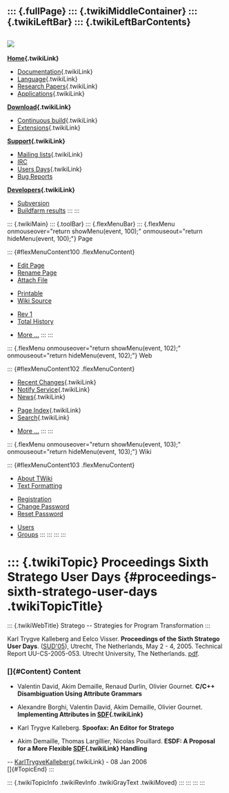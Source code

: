 ::: {.fullPage}
::: {.twikiMiddleContainer}
::: {.twikiLeftBar}
::: {.twikiLeftBarContents}
  ----------------------------------------------------------------------------------
  [![](../pub/Stratego/StrategoLogo/StrategoLogoTextlessWhite-100px.png)](WebHome)
  ----------------------------------------------------------------------------------

**[Home](WebHome){.twikiLink}**

-   [Documentation](StrategoDocumentation){.twikiLink}
-   [Language](StrategoLanguage){.twikiLink}
-   [Research Papers](StrategoPublications){.twikiLink}
-   [Applications](StrategoApplication){.twikiLink}

**[Download](StrategoDownload){.twikiLink}**

-   [Continuous build](ContinuousBuild){.twikiLink}
-   [Extensions](AdditionalPackageDownload){.twikiLink}

**[Support](StrategoSupport){.twikiLink}**

-   [Mailing lists](MailingList){.twikiLink}
-   [IRC](irc://irc.freenode.net/#stratego)
-   [Users Days](StrategoUsersDay){.twikiLink}
-   [Bug Reports](http://yellowgrass.org/project/StrategoXT)

**[Developers](StrategoDev){.twikiLink}**

-   [Subversion](https://svn.strategoxt.org/repos/StrategoXT/strategoxt/trunk)
-   [Buildfarm
    results](http://hydra.nixos.org/jobset/strategoxt/strategoxt-release/all)
:::
:::

::: {.twikiMain}
::: {.toolBar}
::: {.flexMenuBar}
::: {.flexMenu onmouseover="return showMenu(event, 100);" onmouseout="return hideMenu(event, 100);"}
Page

::: {#flexMenuContent100 .flexMenuContent}
-   [Edit
    Page](http://www.program-transformation.org/edit/Stratego/ProceedingsSixthStrategoUserDays?t=1536825633)
-   [Rename
    Page](http://www.program-transformation.org/rename/Stratego/ProceedingsSixthStrategoUserDays)
-   [Attach
    File](http://www.program-transformation.org/attach/Stratego/ProceedingsSixthStrategoUserDays)

<!-- -->

-   [Printable](http://www.program-transformation.org/view/Stratego/ProceedingsSixthStrategoUserDays?skin=print.pattern)
-   [Wiki
    Source](http://www.program-transformation.org/view/Stratego/ProceedingsSixthStrategoUserDays?skin=text&raw=on&contenttype=text/plain)

<!-- -->

-   [Rev
    1](http://www.program-transformation.org/view/Stratego/ProceedingsSixthStrategoUserDays?rev=1.1)
-   [Total
    History](http://www.program-transformation.org/rdiff/Stratego/ProceedingsSixthStrategoUserDays)

<!-- -->

-   [More
    \...](http://www.program-transformation.org/oops/Stratego/ProceedingsSixthStrategoUserDays?template=oopsmore&param1=1.1&param2=1.1)
:::
:::

::: {.flexMenu onmouseover="return showMenu(event, 102);" onmouseout="return hideMenu(event, 102);"}
Web

::: {#flexMenuContent102 .flexMenuContent}
-   [Recent Changes](WebChanges){.twikiLink}
-   [Notify Service](WebNotify){.twikiLink}
-   [News](WebNews){.twikiLink}

<!-- -->

-   [Page Index](WebIndex){.twikiLink}
-   [Search](WebSearch){.twikiLink}

<!-- -->

-   [More
    \...](http://www.program-transformation.org/oops/Stratego/ProceedingsSixthStrategoUserDays?template=oopsmore&param1=1.1&param2=1.1)
:::
:::

::: {.flexMenu onmouseover="return showMenu(event, 103);" onmouseout="return hideMenu(event, 103);"}
Wiki

::: {#flexMenuContent103 .flexMenuContent}
-   [About
    TWiki](http://www.program-transformation.org/view/TWiki/WebHome)
-   [Text
    Formatting](http://www.program-transformation.org/view/TWiki/TextFormattingRules)

<!-- -->

-   [Registration](http://www.program-transformation.org/view/TWiki/TWikiRegistration)
-   [Change
    Password](http://www.program-transformation.org/view/TWiki/ChangePassword)
-   [Reset
    Password](http://www.program-transformation.org/view/TWiki/ResetPassword)

<!-- -->

-   [Users](http://www.program-transformation.org/view/Main/TWikiUsers)
-   [Groups](http://www.program-transformation.org/view/Main/TWikiGroups)
:::
:::
:::
:::

::: {.twikiTopic}
Proceedings Sixth Stratego User Days {#proceedings-sixth-stratego-user-days .twikiTopicTitle}
====================================

::: {.twikiWebTitle}
Stratego \-- Strategies for Program Transformation
:::

Karl Trygve Kalleberg and Eelco Visser. **Proceedings of the Sixth
Stratego User Days**.
([SUD\'05](http://www.program-transformation.org/pt/bin/viewauth//Stratego/SixthStrategoUserDays)),
Utrecht, The Netherlands, May 2 - 4, 2005. Technical Report
UU-CS-2005-053. Utrecht University, The Netherlands.
[pdf](http://www.ii.uib.no/~karltk/phd/papers/UU-CS-2005-053.pdf).

### []{#Content} Content

-   Valentin David, Akim Demaille, Renaud Durlin, Olivier Gournet.
    **C/C++ Disambiguation Using Attribute Grammars**

<!-- -->

-   Alexandre Borghi, Valentin David, Akim Demaille, Olivier Gournet.
    **Implementing Attributes in [SDF](SDF){.twikiLink}**

<!-- -->

-   Karl Trygve Kalleberg. **Spoofax: An Editor for Stratego**

<!-- -->

-   Akim Demaille, Thomas Largillier, Nicolas Pouillard. **ESDF: A
    Proposal for a More Flexible [SDF](SDF){.twikiLink} Handling**

\-- [KarlTrygveKalleberg](../Main/KarlTrygveKalleberg){.twikiLink} - 08
Jan 2006\
[]{#TopicEnd}
:::

::: {.twikiTopicInfo .twikiRevInfo .twikiGrayText .twikiMoved}
:::
:::
:::
:::
